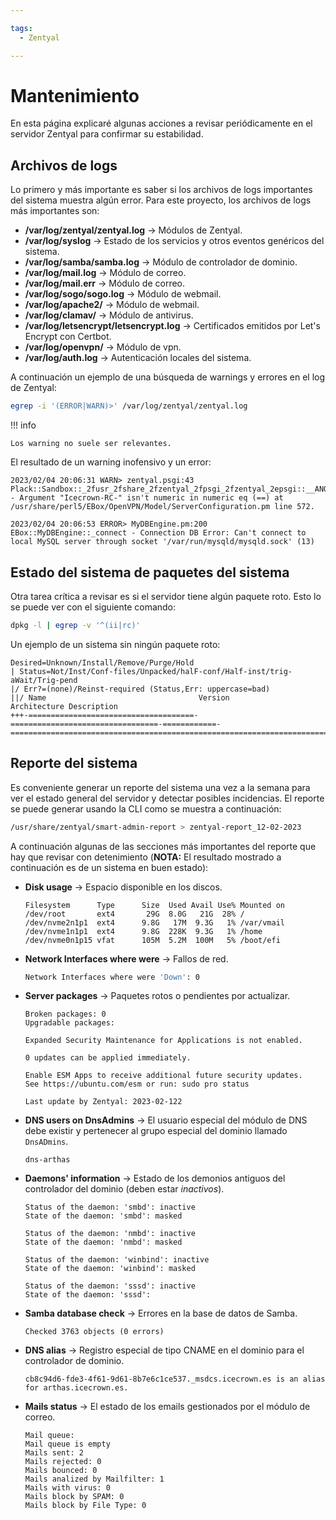 ```yaml
---

tags:
  - Zentyal

---
```


# Mantenimiento

En esta página explicaré algunas acciones a revisar periódicamente en el servidor Zentyal para confirmar su estabilidad.

## Archivos de logs

Lo primero y más importante es saber si los archivos de logs importantes del sistema muestra algún error. Para este proyecto, los archivos de logs más importantes son:

* **/var/log/zentyal/zentyal.log** -> Módulos de Zentyal.
* **/var/log/syslog** -> Estado de los servicios y otros eventos genéricos del sistema.
* **/var/log/samba/samba.log** -> Módulo de controlador de dominio.
* **/var/log/mail.log** -> Módulo de correo.
* **/var/log/mail.err** -> Módulo de correo.
* **/var/log/sogo/sogo.log** -> Módulo de webmail.
* **/var/log/apache2/** -> Módulo de webmail.
* **/var/log/clamav/** -> Módulo de antivirus.
* **/var/log/letsencrypt/letsencrypt.log** -> Certificados emitidos por Let's Encrypt con Certbot.
* **/var/log/openvpn/** -> Módulo de vpn.
* **/var/log/auth.log** -> Autenticación locales del sistema.

A continuación un ejemplo de una búsqueda de warnings y errores en el log de Zentyal:

```sh
egrep -i '(ERROR|WARN)>' /var/log/zentyal/zentyal.log
```

!!! info

    Los warning no suele ser relevantes.

El resultado de un warning inofensivo y un error:

```text
2023/02/04 20:06:31 WARN> zentyal.psgi:43 Plack::Sandbox::_2fusr_2fshare_2fzentyal_2fpsgi_2fzentyal_2epsgi::__ANON__ - Argument "Icecrown-RC-" isn't numeric in numeric eq (==) at /usr/share/perl5/EBox/OpenVPN/Model/ServerConfiguration.pm line 572.

2023/02/04 20:06:53 ERROR> MyDBEngine.pm:200 EBox::MyDBEngine::_connect - Connection DB Error: Can't connect to local MySQL server through socket '/var/run/mysqld/mysqld.sock' (13)
```

## Estado del sistema de paquetes del sistema

Otra tarea crítica a revisar es si el servidor tiene algún paquete roto. Esto lo se puede ver con el siguiente comando:

```sh
dpkg -l | egrep -v '^(ii|rc)'
```

Un ejemplo de un sistema sin ningún paquete roto:

```text
Desired=Unknown/Install/Remove/Purge/Hold
| Status=Not/Inst/Conf-files/Unpacked/halF-conf/Half-inst/trig-aWait/Trig-pend
|/ Err?=(none)/Reinst-required (Status,Err: uppercase=bad)
||/ Name                                  Version                           Architecture Description
+++-=====================================-=================================-============-===============================================================================
```

## Reporte del sistema

Es conveniente generar un reporte del sistema una vez a la semana para ver el estado general del servidor y detectar posibles incidencias. El reporte se puede generar usando la CLI como se muestra a continuación:

```sh
/usr/share/zentyal/smart-admin-report > zentyal-report_12-02-2023
```

A continuación algunas de las secciones más importantes del reporte que hay que revisar con detenimiento (**NOTA:** El resultado mostrado a continuación es de un sistema en buen estado):

* **Disk usage** -> Espacio disponible en los discos.

    ```text
    Filesystem      Type      Size  Used Avail Use% Mounted on
    /dev/root       ext4       29G  8.0G   21G  28% /
    /dev/nvme2n1p1  ext4      9.8G   17M  9.3G   1% /var/vmail
    /dev/nvme1n1p1  ext4      9.8G  228K  9.3G   1% /home
    /dev/nvme0n1p15 vfat      105M  5.2M  100M   5% /boot/efi
    ```

* **Network Interfaces where were** -> Fallos de red.

    ```sh
    Network Interfaces where were 'Down': 0
    ```

* **Server packages** -> Paquetes rotos o pendientes por actualizar.

    ```text
    Broken packages: 0
    Upgradable packages:

    Expanded Security Maintenance for Applications is not enabled.

    0 updates can be applied immediately.

    Enable ESM Apps to receive additional future security updates.
    See https://ubuntu.com/esm or run: sudo pro status

    Last update by Zentyal: 2023-02-122
    ```

* **DNS users on DnsAdmins** -> El usuario especial del módulo de DNS debe existir y pertenecer al grupo especial del dominio llamado `DnsADmins`.

    ```text
    dns-arthas
    ```

* **Daemons' information** -> Estado de los demonios antiguos del controlador del dominio (deben estar *inactivos*).

    ```text
    Status of the daemon: 'smbd': inactive
    State of the daemon: 'smbd': masked

    Status of the daemon: 'nmbd': inactive
    State of the daemon: 'nmbd': masked

    Status of the daemon: 'winbind': inactive
    State of the daemon: 'winbind': masked

    Status of the daemon: 'sssd': inactive
    State of the daemon: 'sssd':
    ```

* **Samba database check** -> Errores en la base de datos de Samba.

    ```text
    Checked 3763 objects (0 errors)
    ```

* **DNS alias** -> Registro especial de tipo CNAME en el dominio para el controlador de dominio.

    ```text
    cb8c94d6-fde3-4f61-9d61-8b7e6c1ce537._msdcs.icecrown.es is an alias for arthas.icecrown.es.
    ```

* **Mails status** -> El estado de los emails gestionados por el módulo de correo.

    ```text
    Mail queue:
    Mail queue is empty
    Mails sent: 2
    Mails rejected: 0
    Mails bounced: 0
    Mails analized by Mailfilter: 1
    Mails with virus: 0
    Mails block by SPAM: 0
    Mails block by File Type: 0
    ```
